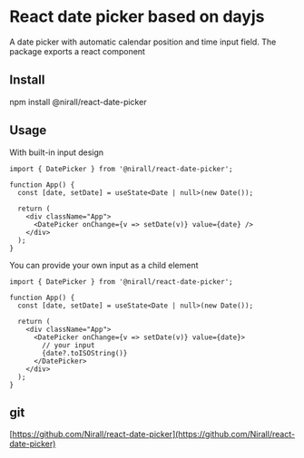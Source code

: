 # React date picker based on dayjs

A date picker with automatic calendar position and time input field. The package exports a react component <DatePicker />

## Install
npm install @nirall/react-date-picker

## Usage
With built-in input design

```
import { DatePicker } from '@nirall/react-date-picker';

function App() {
  const [date, setDate] = useState<Date | null>(new Date());

  return (
    <div className="App">
      <DatePicker onChange={v => setDate(v)} value={date} />
    </div>
  );
}
```

You can provide your own input as a child element

```
import { DatePicker } from '@nirall/react-date-picker';

function App() {
  const [date, setDate] = useState<Date | null>(new Date());

  return (
    <div className="App">
      <DatePicker onChange={v => setDate(v)} value={date}>
        // your input
        {date?.toISOString()}
      </DatePicker>
    </div>
  );
}
```

## git
[https://github.com/Nirall/react-date-picker](https://github.com/Nirall/react-date-picker)
